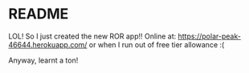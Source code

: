 # README
LOL! So I just created the new ROR app!! Online at: https://polar-peak-46644.herokuapp.com/ or when I run out of free tier allowance :(

Anyway, learnt a ton!
